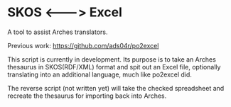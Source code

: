 SKOS <---> Excel
================

A tool to assist Arches translators.

Previous work: https://github.com/ads04r/po2excel

This script is currently in development. Its purpose is to take an
Arches thesaurus in SKOS(RDF/XML) format and spit out an Excel
file, optionally translating into an additional language, much
like po2excel did.

The reverse script (not written yet) will take the checked
spreadsheet and recreate the thesaurus for importing back into
Arches.


